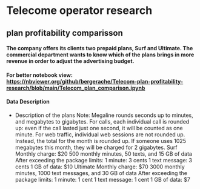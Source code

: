 # Telecome operator research 
## plan profitability comparisson

#### The company offers its clients two prepaid plans, Surf and Ultimate. The commercial department wants to know which of the plans brings in more revenue in order to adjust the advertising budget. 

#### For better notebook view: https://nbviewer.org/github/bergerache/Telecom-plan-profitability-research/blob/main/Telecom_plan_comparison.ipynb

#### Data Description

- Description of the plans
Note: Megaline rounds seconds up to minutes, and megabytes to gigabytes. For calls, each individual call is rounded up: even if the call lasted just one second, it will be counted as one minute. For web traffic, individual web sessions are not rounded up. Instead, the total for the month is rounded up. If someone uses 1025 megabytes this month, they will be charged for 2 gigabytes.
Surf
Monthly charge: $20
500 monthly minutes, 50 texts, and 15 GB of data
After exceeding the package limits:
1 minute: 3 cents
1 text message: 3 cents
1 GB of data: $10
Ultimate
Monthly charge: $70
3000 monthly minutes, 1000 text messages, and 30 GB of data
After exceeding the package limits:
1 minute: 1 cent
1 text message: 1 cent
1 GB of data: $7
